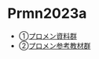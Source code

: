 # Prmn2023a

- ①[プロメン資料群](https://github.com/kiryu-3/Prmn2023)
- ②[プロメン参考教材群](https://scrapbox.io/Prmn2023/%E%83%97%E3%83%AD%E3%83%A1%E3%83%B32023)

